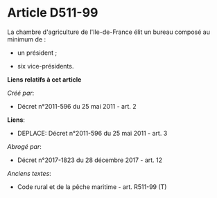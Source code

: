 # Article D511-99

La chambre d'agriculture de l'Ile-de-France élit un bureau composé au minimum de :

- un président ;

- six vice-présidents.

**Liens relatifs à cet article**

_Créé par_:

  - Décret n°2011-596 du 25 mai 2011 - art. 2

**Liens**:

  - DEPLACE: Décret n°2011-596 du 25 mai 2011 - art. 3

_Abrogé par_:

  - Décret n°2017-1823 du 28 décembre 2017 - art. 12

_Anciens textes_:

  - Code rural et de la pêche maritime - art. R511-99 (T)

